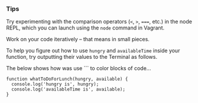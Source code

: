 ### Tips

Try experimenting with the comparison operators (`<`, `>`, `===`, etc.) in the node REPL, which you can launch using the `node` command in Vagrant.

Work on your code iteratively – that means in small pieces. 

To help you figure out how to use `hungry` and `availableTime` inside your function, try outputting their values to the Terminal as follows.


The below shows how was use ``` to color blocks of code...

```
function whatToDoForLunch(hungry, available) {
  console.log('hungry is', hungry);
  console.log('availableTime is', available);
}
```